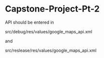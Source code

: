 # Capstone-Project-Pt-2
API should be entered in 

src/debug/res/values/google_maps_api.xml

and 

src/reslease/res/values/google_maps_api.xml
